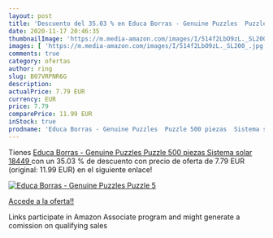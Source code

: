 ```yaml
---
layout: post
title: 'Descuento del 35.03 % en Educa Borras - Genuine Puzzles  Puzzle 5'
date: 2020-11-17 20:46:35
thumbnailImage: 'https://m.media-amazon.com/images/I/514f2LbO9zL._SL200_.jpg'
images: [ 'https://m.media-amazon.com/images/I/514f2LbO9zL._SL200_.jpg' ]
comments: true
category: ofertas
author: ring
slug: B07VRPNR6G
description:
actualPrice: 7.79 EUR
currency: EUR
price: 7.79
comparePrice: 11.99 EUR
inStock: true
prodname: 'Educa Borras - Genuine Puzzles  Puzzle 500 piezas  Sistema solar  18449 '
---
```


Tienes [Educa Borras - Genuine Puzzles  Puzzle 500 piezas  Sistema solar  18449 ](https://www.amazon.es/dp/B07VRPNR6G/?tag=tolees-21) con un 35.03 % de descuento con precio de oferta de 7.79 EUR (original: 11.99 EUR) en el siguiente enlace!

[![Educa Borras - Genuine Puzzles  Puzzle 5](https://m.media-amazon.com/images/I/514f2LbO9zL._SL200_.jpg)](https://www.amazon.es/dp/B07VRPNR6G/?tag=tolees-21)

[Accede a la oferta!!](https://www.amazon.es/dp/B07VRPNR6G/?tag=tolees-21)

Links participate in Amazon Associate program and might generate a comission on qualifying sales


